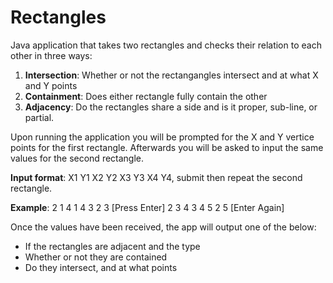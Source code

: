 # Rectangles

Java application that takes two rectangles and checks their relation to each other in three ways:
1. **Intersection**: Whether or not the rectangangles intersect and at what X and Y points
2. **Containment**: Does either rectangle fully contain the other
3. **Adjacency**: Do the rectangles share a side and is it proper, sub-line, or partial.

Upon running the application you will be prompted for the X and Y vertice points for the first rectangle. Afterwards you will be asked to input the same values for the second rectangle.

**Input format**: X1 Y1 X2 Y2 X3 Y3 X4 Y4, submit then repeat the second rectangle. 

**Example**: 2 1 4 1 4 3 2 3 [Press Enter] 2 3 4 3 4 5 2 5 [Enter Again]

Once the values have been received, the app will output one of the below: 
- If the rectangles are adjacent and the type
- Whether or not they are contained
- Do they intersect, and at what points
